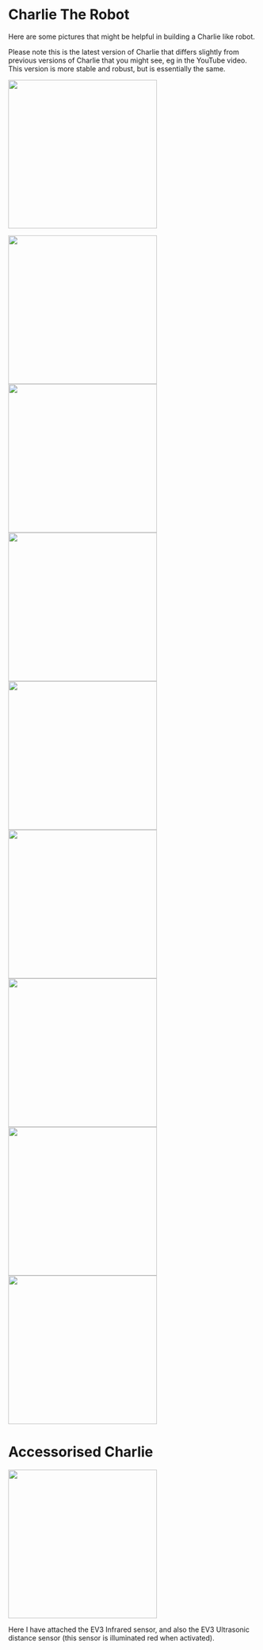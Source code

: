 # Charlie The Robot

Here are some pictures that might be helpful in building a Charlie like robot.

Please note this is the latest version of Charlie that differs slightly from previous versions of Charlie that you might see, eg in the YouTube video. This version is more stable and robust, but is essentially the same.

<img src="./images/charlie1.jpg" width=300>

<img src="./images/charlie2.jpg" width=300><img src="./images/charlie3.jpg" width=300><img src="./images/charlie4.jpg" width=300>
<img src="./images/charlie5.jpg" width=300>
<img src="./images/charlie6.jpg" width=300>
<img src="./images/charlie7.jpg" width=300>
<img src="./images/charlie8.jpg" width=300>
<img src="./images/charlie9.jpg" width=300>


# Accessorised Charlie

<img src="./images/accessorised_charlie.jpg" width=300>

Here I have attached the EV3 Infrared sensor, and also the EV3 Ultrasonic distance sensor (this sensor is illuminated red when activated).
